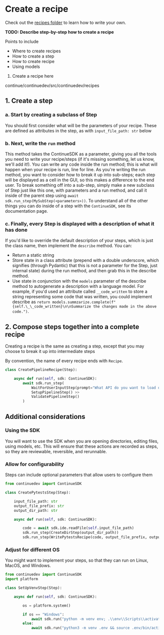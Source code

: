# Create a recipe

Check out the [recipes folder](https://github.com/continuedev/continue/tree/main/continuedev/src/continuedev/recipes) to learn how to write your own.

**TODO: Describe step-by-step how to create a recipe**

Points to include

- Where to create recipes
- How to create a step
- How to create recipe
- Using models

1. Create a recipe here

continue/continuedev/src/continuedev/recipes

## 1. Create a step

### a. Start by creating a subclass of Step

You should first consider what will be the parameters of your recipe. These are defined as attributes in the step, as with `input_file_path: str` below

### b. Next, write the `run` method

This method takes the ContinueSDK as a parameter, giving you all the tools you need to write your recipe/steps (if it's missing something, let us know, we'll add it!). You can write any code inside the run method; this is what will happen when your recipe is run, line for line. As you're writing the run method, you want to consider how to break it up into sub-steps; each step will be displayed as a cell in the GUI, so this makes a difference to the end user. To break something off into a sub-step, simply make a new subclass of Step just like this one, with parameters and a run method, and call it inside of the parent step using `await sdk.run_step(MySubStep(<parameters>))`. To understand all of the other things you can do inside of a step with the `ContinueSDK`, see its documentation page.

### c. Finally, every Step is displayed with a description of what it has done

If you'd like to override the default description of your steps, which is just the class name, then implement the `describe` method. You can:

- Return a static string
- Store state in a class attribute (prepend with a double underscore, which signifies (through Pydantic) that this is not a parameter for the Step, just internal state) during the run method, and then grab this in the describe method.
- Use state in conjunction with the `models` parameter of the describe method to autogenerate a description with a language model. For example, if you'd used an attribute called `__code_written` to store a string representing some code that was written, you could implement describe as `return models.summzarize.complete(f"{self.\_\_code_written}\n\nSummarize the changes made in the above code.")`.

## 2. Compose steps together into a complete recipe

Creating a recipe is the same as creating a step, except that you may choose to break it up into intermediate steps

By convention, the name of every recipe ends with `Recipe`.

```python
class CreatePipelineRecipe(Step):

    async def run(self, sdk: ContinueSDK):
        await sdk.run_step(
            WaitForUserInputStep(prompt="What API do you want to load data from?") >>
            SetupPipelineStep() >>
            ValidatePipelineStep()
        )
```

## Additional considerations

### Using the SDK

You will want to use the SDK when you are opening directories, editing files, using models, etc. This will ensure that these actions are recorded as steps, so they are reviewable, reversible, and rerunnable.

### Allow for configurability

Steps can include optional parameters that allow users to configure them

```python
from continuedev import ContinueSDK

class CreatePytestsStep(Step):

    input_file_path: str
    output_file_prefix: str
    output_dir_path: str

    async def run(self, sdk: ContinueSDK):

        code = await sdk.ide.readFile(self.input_file_path)
        sdk.run_step(CreateDirStep(output_dir_path))
        sdk.run_step(WritePytestsRecipe(code, output_file_prefix, output_dir_path))
```

### Adjust for different OS

You might want to implement your steps, so that they can run on Linux, MacOS, and Windows.

```python
from continuedev import ContinueSDK
import platform

class SetUpVenvStep(Step):

    async def run(self, sdk: ContinueSDK):

        os = platform.system()

        if os == "Windows":
            await sdk.run("python -m venv env; .\\env\\Scripts\\activate")
        else:
            await sdk.run("python3 -m venv .env && source .env/bin/activate") # MacOS and Linux
```
